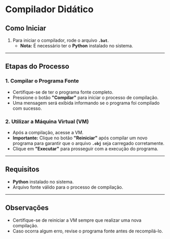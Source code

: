 # Compilador Didático

## Como Iniciar

1. Para iniciar o compilador, rode o arquivo **`.bat`**.
   - **Nota:** É necessário ter o **Python** instalado no sistema.

---

## Etapas do Processo

### 1. Compilar o Programa Fonte

- Certifique-se de ter o programa fonte completo.
- Pressione o botão **"Compilar"** para iniciar o processo de compilação.
- Uma mensagem será exibida informando se o programa foi compilado com sucesso.

### 2. Utilizar a Máquina Virtual (VM)

- Após a compilação, acesse a VM.
- **Importante:** Clique no botão **"Reiniciar"** após compilar um novo programa para garantir que o arquivo **`.obj`** seja carregado corretamente.
- Clique em **"Executar"** para prosseguir com a execução do programa.

---

## Requisitos

- **Python** instalado no sistema.
- Arquivo fonte válido para o processo de compilação.

---

## Observações

- Certifique-se de reiniciar a VM sempre que realizar uma nova compilação.
- Caso ocorra algum erro, revise o programa fonte antes de recompilá-lo.
